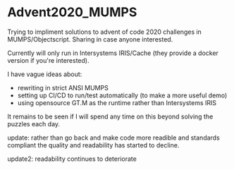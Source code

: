 # Advent2020_MUMPS

Trying to impliment solutions to advent of code 2020 challenges in MUMPS/Objectscript. Sharing in case anyone interested.

Currently will only run in Intersystems IRIS/Cache (they provide a docker version if you're interested).

I have vague ideas about:
- rewriting in strict ANSI MUMPS 
- setting up CI/CD to run/test automatically (to make a more useful demo)
- using opensource GT.M as the runtime rather than Intersystems IRIS

It remains to be seen if I will spend any time on this beyond solving the puzzles each day.

update: rather than go back and make code more readible and standards compliant the quality and readability has started to decline.  

update2: readability continues to deteriorate 
